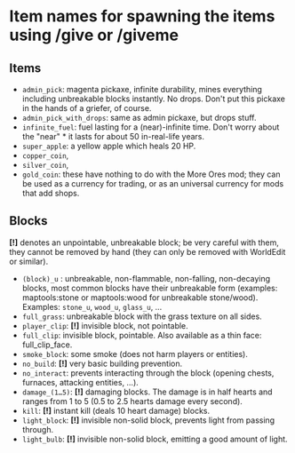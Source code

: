 # Item names for spawning the items using /give or /giveme

## Items

- `admin_pick`: magenta pickaxe, infinite durability, mines everything including unbreakable blocks instantly. No drops. Don't put this pickaxe in the hands of a griefer, of course.
- `admin_pick_with_drops`: same as admin pickaxe, but drops stuff.
- `infinite_fuel`: fuel lasting for a (near)-infinite time. Don't worry about the "near" * it lasts for about 50 in-real-life years.
- `super_apple`: a yellow apple which heals 20 HP.
- `copper_coin`,
- `silver_coin`,
- `gold_coin`: these have nothing to do with the More Ores mod; they can be used as a currency for trading, or as an universal currency for mods that add shops.

## Blocks

**[!]** denotes an unpointable, unbreakable block; be very careful with them, they cannot be removed by hand (they can only be removed with WorldEdit or similar).
- `(block)_u` : unbreakable, non-flammable, non-falling, non-decaying blocks, most common blocks have their unbreakable form (examples: maptools:stone or maptools:wood for unbreakable stone/wood). Examples: `stone_u`, `wood_u`, `glass_u`, …
- `full_grass`: unbreakable block with the grass texture on all sides.
- `player_clip`: **[!]** invisible block, not pointable.
- `full_clip`: invisible block, pointable. Also available as a thin face: full_clip_face.
- `smoke_block`: some smoke (does not harm players or entities).
- `no_build`: **[!]** very basic building prevention.
- `no_interact`: prevents interacting through the block (opening chests, furnaces, attacking entities, …).
- `damage_(1…5)`: **[!]** damaging blocks. The damage is in half hearts and ranges from 1 to 5 (0.5 to 2.5 hearts damage every second).
- `kill`: **[!]** instant kill (deals 10 heart damage) blocks.
- `light_block`: **[!]** invisible non-solid block, prevents light from passing through.
- `light_bulb`: **[!]** invisible non-solid block, emitting a good amount of light.
